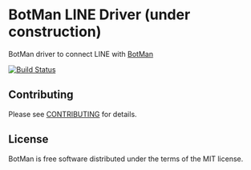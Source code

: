 # BotMan LINE Driver (under construction)

BotMan driver to connect LINE with [BotMan](https://github.com/botman/botman)

[![Build Status](https://travis-ci.org/gundamew/botman-driver-line.svg?branch=master)](https://travis-ci.org/gundamew/botman-driver-line)

## Contributing

Please see [CONTRIBUTING](CONTRIBUTING.md) for details.

## License

BotMan is free software distributed under the terms of the MIT license.

